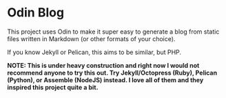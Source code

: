 # Odin Blog

This project uses Odin to make it super easy to generate a blog from static files written in Markdown (or other formats of your choice).

If you know Jekyll or Pelican, this aims to be similar, but PHP.

**NOTE: This is under heavy construction and right now I would not recommend anyone to try this out. Try Jekyll/Octopress (Ruby), Pelican (Python), or Assemble (NodeJS) instead. I love all of them and they inspired this project quite a bit.**